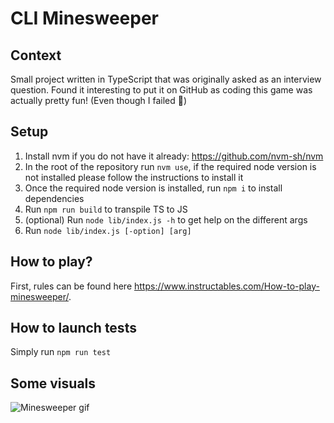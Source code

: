 # CLI Minesweeper

## Context

Small project written in TypeScript that was originally asked as an interview question. Found it interesting to put it on GitHub as coding this game was actually pretty fun! (Even though I failed 🤫)

## Setup

1. Install nvm if you do not have it already: <https://github.com/nvm-sh/nvm>
2. In the root of the repository run `nvm use`, if the required node version is not installed please follow the instructions to install it
3. Once the required node version is installed, run `npm i` to install dependencies
4. Run `npm run build` to transpile TS to JS
5. (optional) Run `node lib/index.js -h` to get help on the different args
6. Run `node lib/index.js [-option] [arg]`

## How to play?

First, rules can be found here <https://www.instructables.com/How-to-play-minesweeper/>.

## How to launch tests

Simply run `npm run test`

## Some visuals

![Minesweeper gif](https://github.com/Shaance/cli-minesweeper/blob/master/res/cli-minesweeper.gif "Minesweeper gif")
